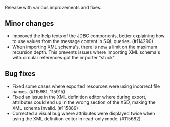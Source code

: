 Release with various improvements and fixes.
## Minor changes
- Improved the help texts of the JDBC components, better explaining how to use values from the message content in SQL queries. (#114290)
- When importing XML schema's, there is now a limit on the maximum recursion depth. This prevents issues where importing XML schema's with circular references got the importer "stuck".
## Bug fixes
- Fixed some cases where exported resources were using incorrect file names. (#115981, 115915)
- Fixed an issue in the XML definition editor where during export, attributes could end up in the wrong section of the XSD, making the XML schema invalid. (#115889)
- Corrected a visual bug where attributes were displayed twice when using the XML definition editor in read-only mode. (#115682)
